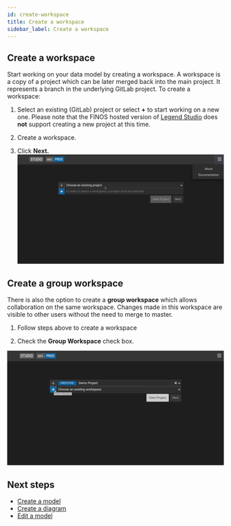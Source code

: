 ```yaml
---
id: create-workspace
title: Create a workspace
sidebar_label: Create a workspace
---
```

## Create a workspace
Start working on your data model by creating a workspace. A workspace is a copy of a project which can be later merged back into the main project. It represents a branch in the underlying GitLab project. To create a workspace:

1. Select an existing (GitLab) project or select **+** to start working on a new one. Please note that the FINOS hosted version of [Legend Studio](https://legend.finos.org/studio/-/setup) does **not** support creating a new project at this time. 

2. Create a workspace.

3. Click **Next.**
    ![Create a workspace](../assets/create-a-workspace.gif)

## Create a group workspace
There is also the option to create a **group workspace** which allows collaboration on the same workspace. Changes made in this workspace are visible to other users without the need to merge to master.

1. Follow steps above to create a workspace

2. Check the **Group Workspace** check box.

![Create a group workspace](../assets/create-a-group-workspace.gif)

## Next steps

- [Create a model](create-model.md)
- [Create a diagram](create-diagram.md)
- [Edit a model](edit-model.md)
